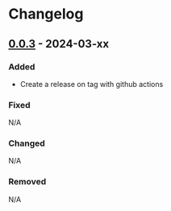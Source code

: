 # Changelog

## [0.0.3] - 2024-03-xx

### Added
- Create a release on tag with github actions

### Fixed
N/A

### Changed
N/A

### Removed
N/A


[0.0.3]: https://github.com/amieldelatorre/weighttracker/compare/v0.0.1...0.0.2